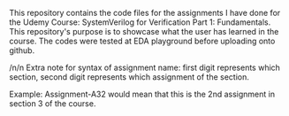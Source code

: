 This repository contains the code files for the assignments I have done for the Udemy Course: SystemVerilog for Verification Part 1: Fundamentals.
This repository's purpose is to showcase what the user has learned in the course.
The codes were tested at EDA playground before uploading onto github.

/n/n
Extra note for syntax of assignment name: first digit represents which section, second digit represents which assignment of the section.

Example: Assignment-A32 would mean that this is the 2nd assignment in section 3 of the course.
